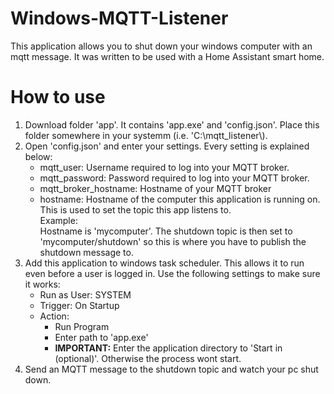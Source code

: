# Windows-MQTT-Listener
This application allows you to shut down your windows computer with an mqtt message.
It was written to be used with a Home Assistant smart home.

# How to use
<ol>
  <li>Download folder 'app'. It contains 'app.exe' and 'config.json'. Place this folder somewhere in your systemm (i.e. 'C:\mqtt_listener\).</li>
  <li>Open 'config.json' and enter your settings. Every setting is explained below:
    <ul>
      <li>mqtt_user:            Username required to log into your MQTT broker.</li>
      <li>mqtt_password:        Password required to log into your MQTT broker.</li>
      <li>mqtt_broker_hostname: Hostname of your MQTT broker</li>
      <li>hostname:             Hostname of the computer this application is running on. This is used to set the topic this app listens to.<br>
                            Example:<br>
                            Hostname is 'mycomputer'. The shutdown topic is then set to 'mycomputer/shutdown' so this is where you have to publish the shutdown message to.</li>
    </ul>
  </li>
  <li>Add this application to windows task scheduler. This allows it to run even before a user is logged in. Use the following settings to make sure it works:
    <ul>
      <li>Run as User: SYSTEM</li>
      <li>Trigger: On Startup</li>
      <li>Action:
        <ul>
          <li>Run Program</li>
          <li>Enter path to 'app.exe'</li>
          <li><strong>IMPORTANT:</strong> Enter the application directory to 'Start in (optional)'. Otherwise the process wont start.</li>
        </ul>
      </li>
    </ul>
    </li>
  <li>Send an MQTT message to the shutdown topic and watch your pc shut down.</li>
</ol>
